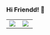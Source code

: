 ### Hi Friendd! 👋

<!--
**aliyahuyy/aliyahuyy** is a ✨ _special_ ✨ repository because its `README.md` (this file) appears on your GitHub profile.

Here are some ideas to get you started:

- 🔭 I’m currently working on ...
- 🌱 I’m currently learning ...
- 👯 I’m looking to collaborate on ...
- 🤔 I’m looking for help with ...
- 💬 Ask me about ...
- 📫 How to reach me: ...
- 😄 Pronouns: ...
- ⚡ Fun fact: ...
-->

<table>
    <tr>
        <td>
            <img align='left' src = "https://github-readme-streak-stats.herokuapp.com/?user=aliyahuyy&theme=dark">
        </td>
         <td>
            <img align='left' src = "https://github-readme-stats.vercel.app/api/top-langs/?username=aliyahuyy&&layout=compact&langs_count=6">
        </td>
    </tr>
</table>
